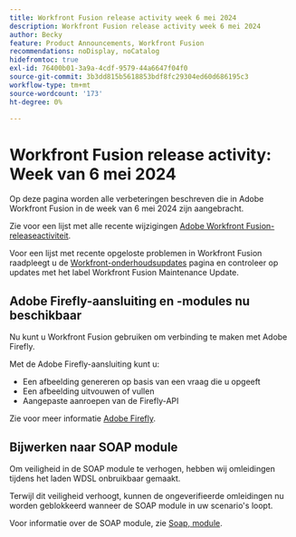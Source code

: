 ```yaml
---
title: Workfront Fusion release activity week 6 mei 2024
description: Workfront Fusion release activity week 6 mei 2024
author: Becky
feature: Product Announcements, Workfront Fusion
recommendations: noDisplay, noCatalog
hidefromtoc: true
exl-id: 76400b01-3a9a-4cdf-9579-44a6647f04f0
source-git-commit: 3b3dd815b5618853bdf8fc29304ed60d686195c3
workflow-type: tm+mt
source-wordcount: '173'
ht-degree: 0%

---
```


# Workfront Fusion release activity: Week van 6 mei 2024

Op deze pagina worden alle verbeteringen beschreven die in Adobe Workfront Fusion in de week van 6 mei 2024 zijn aangebracht.

Zie voor een lijst met alle recente wijzigingen [Adobe Workfront Fusion-releaseactiviteit](../../../product-announcements/product-releases/fusion-release-activity/fusion-release-activity.md).

Voor een lijst met recente opgeloste problemen in Workfront Fusion raadpleegt u de [Workfront-onderhoudsupdates](https://experienceleague.adobe.com/docs/workfront-known-issues/releases/current-updates.html) pagina en controleer op updates met het label Workfront Fusion Maintenance Update.

## Adobe Firefly-aansluiting en -modules nu beschikbaar

Nu kunt u Workfront Fusion gebruiken om verbinding te maken met Adobe Firefly.

Met de Adobe Firefly-aansluiting kunt u:

* Een afbeelding genereren op basis van een vraag die u opgeeft
* Een afbeelding uitvouwen of vullen
* Aangepaste aanroepen van de Firefly-API

Zie voor meer informatie [Adobe Firefly](/help/quicksilver/workfront-fusion/apps-and-their-modules/adobe-firefly-modules.md).

## Bijwerken naar SOAP module

Om veiligheid in de SOAP module te verhogen, hebben wij omleidingen tijdens het laden WDSL onbruikbaar gemaakt.

Terwijl dit veiligheid verhoogt, kunnen de ongeverifieerde omleidingen nu worden geblokkeerd wanneer de SOAP module in uw scenario&#39;s loopt.

Voor informatie over de SOAP module, zie [Soap, module](/help/quicksilver/workfront-fusion/apps-and-their-modules/soap-module.md).
